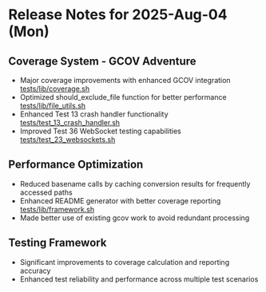 # Release Notes for 2025-Aug-04 (Mon)

## Coverage System - GCOV Adventure

- Major coverage improvements with enhanced GCOV integration [tests/lib/coverage.sh](../../../tests/lib/coverage.sh)
- Optimized should_exclude_file function for better performance [tests/lib/file_utils.sh](../../../tests/lib/file_utils.sh)
- Enhanced Test 13 crash handler functionality [tests/test_13_crash_handler.sh](../../../tests/test_13_crash_handler.sh)
- Improved Test 36 WebSocket testing capabilities [tests/test_23_websockets.sh](../../../tests/test_23_websockets.sh)

## Performance Optimization

- Reduced basename calls by caching conversion results for frequently accessed paths
- Enhanced README generator with better coverage reporting [tests/lib/framework.sh](../../../tests/lib/framework.sh)
- Made better use of existing gcov work to avoid redundant processing

## Testing Framework

- Significant improvements to coverage calculation and reporting accuracy
- Enhanced test reliability and performance across multiple test scenarios